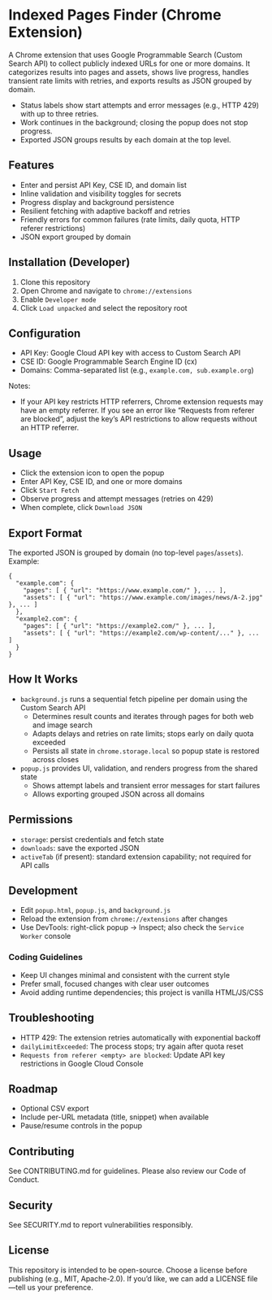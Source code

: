 # Indexed Pages Finder (Chrome Extension)

A Chrome extension that uses Google Programmable Search (Custom Search API) to collect publicly indexed URLs for one or more domains. It categorizes results into pages and assets, shows live progress, handles transient rate limits with retries, and exports results as JSON grouped by domain.

- Status labels show start attempts and error messages (e.g., HTTP 429) with up to three retries.
- Work continues in the background; closing the popup does not stop progress.
- Exported JSON groups results by each domain at the top level.

## Features

- Enter and persist API Key, CSE ID, and domain list
- Inline validation and visibility toggles for secrets
- Progress display and background persistence
- Resilient fetching with adaptive backoff and retries
- Friendly errors for common failures (rate limits, daily quota, HTTP referer restrictions)
- JSON export grouped by domain

## Installation (Developer)

1. Clone this repository
2. Open Chrome and navigate to `chrome://extensions`
3. Enable `Developer mode`
4. Click `Load unpacked` and select the repository root

## Configuration

- API Key: Google Cloud API key with access to Custom Search API
- CSE ID: Google Programmable Search Engine ID (cx)
- Domains: Comma-separated list (e.g., `example.com, sub.example.org`)

Notes:
- If your API key restricts HTTP referrers, Chrome extension requests may have an empty referrer. If you see an error like “Requests from referer <empty> are blocked”, adjust the key’s API restrictions to allow requests without an HTTP referrer.

## Usage

- Click the extension icon to open the popup
- Enter API Key, CSE ID, and one or more domains
- Click `Start Fetch`
- Observe progress and attempt messages (retries on 429)
- When complete, click `Download JSON`

## Export Format

The exported JSON is grouped by domain (no top-level `pages`/`assets`). Example:

```
{
  "example.com": {
    "pages": [ { "url": "https://www.example.com/" }, ... ],
    "assets": [ { "url": "https://www.example.com/images/news/A-2.jpg" }, ... ]
  },
  "example2.com": {
    "pages": [ { "url": "https://example2.com/" }, ... ],
    "assets": [ { "url": "https://example2.com/wp-content/..." }, ... ]
  }
}
```

## How It Works

- `background.js` runs a sequential fetch pipeline per domain using the Custom Search API
  - Determines result counts and iterates through pages for both web and image search
  - Adapts delays and retries on rate limits; stops early on daily quota exceeded
  - Persists all state in `chrome.storage.local` so popup state is restored across closes
- `popup.js` provides UI, validation, and renders progress from the shared state
  - Shows attempt labels and transient error messages for start failures
  - Allows exporting grouped JSON across all domains

## Permissions

- `storage`: persist credentials and fetch state
- `downloads`: save the exported JSON
- `activeTab` (if present): standard extension capability; not required for API calls

## Development

- Edit `popup.html`, `popup.js`, and `background.js`
- Reload the extension from `chrome://extensions` after changes
- Use DevTools: right-click popup → Inspect; also check the `Service Worker` console

### Coding Guidelines

- Keep UI changes minimal and consistent with the current style
- Prefer small, focused changes with clear user outcomes
- Avoid adding runtime dependencies; this project is vanilla HTML/JS/CSS

## Troubleshooting

- HTTP 429: The extension retries automatically with exponential backoff
- `dailyLimitExceeded`: The process stops; try again after quota reset
- `Requests from referer <empty> are blocked`: Update API key restrictions in Google Cloud Console

## Roadmap

- Optional CSV export
- Include per-URL metadata (title, snippet) when available
- Pause/resume controls in the popup

## Contributing

See CONTRIBUTING.md for guidelines. Please also review our Code of Conduct.

## Security

See SECURITY.md to report vulnerabilities responsibly.

## License

This repository is intended to be open-source. Choose a license before publishing (e.g., MIT, Apache-2.0). If you’d like, we can add a LICENSE file—tell us your preference.

